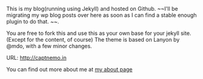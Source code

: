 This is my blog(running using Jekyll) and hosted on Github. ~~I'll be migrating my wp blog posts over here as soon as I can find a stable enough plugin to do that. ~~. 

You are free to fork this and use this as your own base for your jekyll site. (Except for the content, of course)
The theme is based on Lanyon by @mdo, with a few minor changes.

URL: <http://captnemo.in>

You can find out more about me at [my about page](http://captnemo.in/about/)
